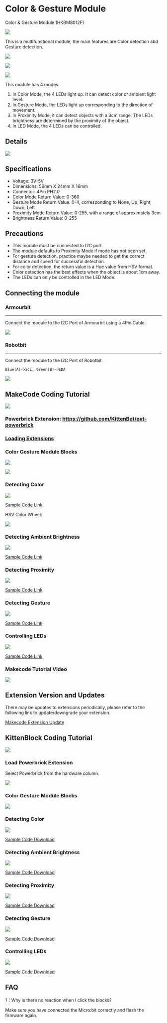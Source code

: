 # Color & Gesture Module

Color & Gesture Module (HKBM8012F)

![](./images/09_06.png)

This is a multifunctional module, the main features are Color detection abd Gesture detection.

![](./images/IMG_2572.GIF)

![](./images/IMG_2573.GIF)

![](./images/IMG_2574.GIF)

This module has 4 modes: 

1. In Color Mode, the 4 LEDs light up. It can detect color or ambient light level.
1. In Gesture Mode, the LEDs light up corresponding to the direction of movement.
1. In Proximity Mode, it can detect objects with a 3cm range. The LEDs brightness are determined by the proximity of the object.
1. In LED Mode, the 4 LEDs can be controlled.

## Details

![](./images/09_05.png)

## Specifications

- Voltage: 3V-5V
- Dimensions: 56mm X 24mm X 16mm
- Connector: 4Pin PH2.0
- Color Mode Return Value: 0-360
- Gesture Mode Return Value: 0-4, corresponding to None, Up, Right, Down, Left
- Proximity Mode Return Value: 0-255, with a range of approximately 3cm
- Brightness Return Value: 0-255

## Precautions

- This module must be connected to I2C port.
- The module defaults to Proximity Mode if mode has not been set.
- For gesture detection, practice maybe needed to get the correct distance and speed for successful detection.
- For color detection, the return value is a Hue value from HSV format.
- Color detection has the best effects when the object is about 1cm away.
- The LEDs can only be controlled in the LED Mode.

## Connecting the module

### Armourbit

---

Connect the module to the I2C Port of Armourbit using a 4Pin Cable.

![](./images/color_wire.png)

### Robotbit

--- 
Connect the module to the I2C Port of Robotbit.

    Blue(A)->SCL, Green(B)->SDA

![](./images/gesture_wire1.png)

## MakeCode Coding Tutorial

![](./images/mcbanner.png)

### Powerbrick Extension: https://github.com/KittenBot/pxt-powerbrick

### [Loading Extensions](../../Makecode/powerBrickMC)

### Color Gesture Module Blocks

![](./images/colorgestureblocks1.png)

![](./images/colorgestureblocks2.png)

### Detecting Color

![](./images/color.png)

[Sample Code Link](https://makecode.microbit.org/_LLbfYx40CEdX)

HSV Color Wheel:

![](./images/hsv.jpg)

### Detecting Ambient Brightness

![](./images/colorbrightness.png)

[Sample Code Link](https://makecode.microbit.org/_LTt5ugP2f00K)

### Detecting Proximity

![](./images/colordist.png)

[Sample Code Link](https://makecode.microbit.org/_RhKfYUJwu0AK)

### Detecting Gesture

![](./images/gesture.png)

[Sample Code Link](https://makecode.microbit.org/_4eiKzMXot5Vy)

### Controlling LEDs

![](./images/led.png)

[Sample Code Link](https://makecode.microbit.org/_c5s6sFH3mgXY)

### Makecode Tutorial Video

[![](./images/gesturetut.png)](https://www.youtube.com/watch?v=7WrkDYMc2f0)

## Extension Version and Updates

There may be updates to extensions periodically, please refer to the following link to update/downgrade your extension.

[Makecode Extension Update](../../../Makecode/makecode_extensionUpdate)

## KittenBlock Coding Tutorial

![](./images/kbbanner.png)

### Load Powerbrick Extension

Select Powerbrick from the hardware column.

![](./kbimages/addextension.png)

### Color Gesture Module Blocks

![](./kbimages/kbcolorgestureblocks.png)

### Detecting Color

![](./kbimages/kbcolor.png)

[Sample Code Download](https://bit.ly/PowerbrickM7_01sb3)

### Detecting Ambient Brightness

![](./kbimages/kbbrightness.png)

[Sample Code Download](https://bit.ly/PowerbrickM7_02sb3)

### Detecting Proximity

![](./kbimages/kbcolordist.png)

[Sample Code Download](https://bit.ly/PowerbrickM7_03sb3)

### Detecting Gesture

![](./kbimages/kbgesture.png)

[Sample Code Download](https://bit.ly/PowerbrickM7_04sb3)

### Controlling LEDs

![](./kbimages/kbled.png)

[Sample Code Download](https://bit.ly/PowerbrickM7_05sb3)

## FAQ

1：Why is there no reaction when I click the blocks?

Make sure you have connected the Micro:bit correctly and flash the firmware again.